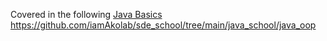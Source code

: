 Covered in the following
[Java Basics](https://github.com/iamAkolab/sde_school/tree/main/java_school/java_basics)
https://github.com/iamAkolab/sde_school/tree/main/java_school/java_oop

